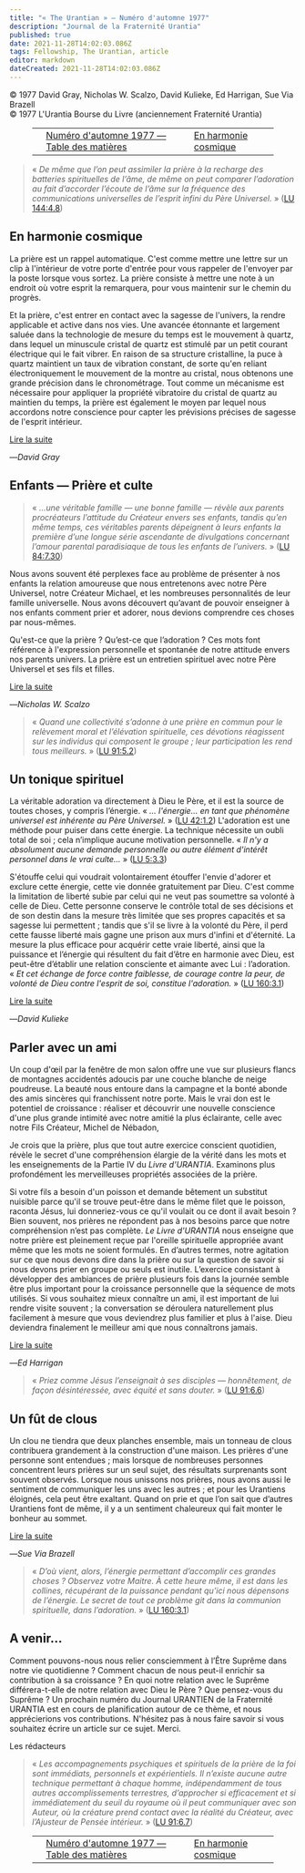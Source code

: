 ```yaml
---
title: "« The Urantian » — Numéro d'automne 1977"
description: "Journal de la Fraternité Urantia"
published: true
date: 2021-11-28T14:02:03.086Z
tags: Fellowship, The Urantian, article
editor: markdown
dateCreated: 2021-11-28T14:02:03.086Z
---
```


<p class="v-card v-sheet theme--light grey lighten-3 px-2">© 1977 David Gray, Nicholas W. Scalzo, David Kulieke, Ed Harrigan, Sue Via Brazell<br>© 1977 L'Urantia Bourse du Livre (anciennement Fraternité Urantia)</p>
<figure class="table chapter-navigator">
  <table>
    <tbody>
      <tr>
        <td>
        </td>
        <td>
        <a href="/fr/index/articles_the_urantian#numéro-d'automne-1977">
          <span class="mdi mdi-book-open-variant"></span><span class="pl-2">Numéro d'automne 1977 — Table des matières</span>
        </a>
        </td>
        <td>
        <a href="/fr/article/David_Gray/In_Cosmic_Harmony">
          <span class="pr-2">En harmonie cosmique</span><span class="mdi mdi-arrow-right-drop-circle"></span>
        </a>
        </td>
      </tr>
    </tbody>
  </table>
</figure>



> « _De même que l’on peut assimiler la prière à la recharge des batteries spirituelles de l’âme, de même on peut comparer l’adoration au fait d’accorder l’écoute de l’âme sur la fréquence des communications universelles de l’esprit infini du Père Universel._ » ([LU 144:4.8](/fr/The_Urantia_Book/144#p4_8))

## En harmonie cosmique

La prière est un rappel automatique. C'est comme mettre une lettre sur un clip à l'intérieur de votre porte d'entrée pour vous rappeler de l'envoyer par la poste lorsque vous sortez. La prière consiste à mettre une note à un endroit où votre esprit la remarquera, pour vous maintenir sur le chemin du progrès.

Et la prière, c'est entrer en contact avec la sagesse de l'univers, la rendre applicable et active dans nos vies. Une avancée étonnante et largement saluée dans la technologie de mesure du temps est le mouvement à quartz, dans lequel un minuscule cristal de quartz est stimulé par un petit courant électrique qui le fait vibrer. En raison de sa structure cristalline, la puce à quartz maintient un taux de vibration constant, de sorte qu'en reliant électroniquement le mouvement de la montre au cristal, nous obtenons une grande précision dans le chronométrage. Tout comme un mécanisme est nécessaire pour appliquer la propriété vibratoire du cristal de quartz au maintien du temps, la prière est également le moyen par lequel nous accordons notre conscience pour capter les prévisions précises de sagesse de l'esprit intérieur.

[Lire la suite](/fr/article/David_Gray/In_Cosmic_Harmony)

—_David Gray_

## Enfants — Prière et culte

> « _...une véritable famille — une bonne famille — révèle aux parents procréateurs l’attitude du Créateur envers ses enfants, tandis qu’en même temps, ces véritables parents dépeignent à leurs enfants la première d’une longue série ascendante de divulgations concernant l’amour parental paradisiaque de tous les enfants de l’univers._ » ([LU 84:7.30](/fr/The_Urantia_Book/84#p7_30))

Nous avons souvent été perplexes face au problème de présenter à nos enfants la relation amoureuse que nous entretenons avec notre Père Universel, notre Créateur Michael, et les nombreuses personnalités de leur famille universelle. Nous avons découvert qu’avant de pouvoir enseigner à nos enfants comment prier et adorer, nous devions comprendre ces choses par nous-mêmes.

Qu'est-ce que la prière ? Qu’est-ce que l’adoration ? Ces mots font référence à l'expression personnelle et spontanée de notre attitude envers nos parents univers. La prière est un entretien spirituel avec notre Père Universel et ses fils et filles.

[Lire la suite](/fr/article/Nicholas_W_Scalzo/Children_Prayer_And_Worship)

—_Nicholas W. Scalzo_

> « _Quand une collectivité s’adonne à une prière en commun pour le relèvement moral et l’élévation spirituelle, ces dévotions réagissent sur les individus qui composent le groupe ; leur participation les rend tous meilleurs._ » ([LU 91:5.2](/fr/The_Urantia_Book/91#p5_2))

## Un tonique spirituel

La véritable adoration va directement à Dieu le Père, et il est la source de toutes choses, y compris l’énergie. « _... l'énergie... en tant que phénomène universel est inhérente au Père Universel._ » ([LU 42:1.2](/fr/The_Urantia_Book/42#p1_2)) L'adoration est une méthode pour puiser dans cette énergie. La technique nécessite un oubli total de soi ; cela n’implique aucune motivation personnelle. « _Il n'y a absolument aucune demande personnelle ou autre élément d'intérêt personnel dans le vrai culte..._ » ([LU 5:3.3](/fr/The_Urantia_Book/5#p3_3))

S'étouffe celui qui voudrait volontairement étouffer l'envie d'adorer et exclure cette énergie, cette vie donnée gratuitement par Dieu. C'est comme la limitation de liberté subie par celui qui ne veut pas soumettre sa volonté à celle de Dieu. Cette personne conserve le contrôle total de ses décisions et de son destin dans la mesure très limitée que ses propres capacités et sa sagesse lui permettent ; tandis que s'il se livre à la volonté du Père, il perd cette fausse liberté mais gagne une prison aux murs d'infini et d'éternité. La mesure la plus efficace pour acquérir cette vraie liberté, ainsi que la puissance et l’énergie qui résultent du fait d’être en harmonie avec Dieu, est peut-être d’établir une relation consciente et aimante avec Lui : l’adoration. « _Et cet échange de force contre faiblesse, de courage contre la peur, de volonté de Dieu contre l'esprit de soi, constitue l'adoration._ » ([LU 160:3.1](/fr/The_Urantia_Book/160#p3_1))

[Lire la suite](/fr/article/David_Kulieke/A_Spiritual_Tonic)

—_David Kulieke_

## Parler avec un ami

Un coup d'œil par la fenêtre de mon salon offre une vue sur plusieurs flancs de montagnes accidentés adoucis par une couche blanche de neige poudreuse. La beauté nous entoure dans la campagne et la bonté abonde des amis sincères qui franchissent notre porte. Mais le vrai don est le potentiel de croissance : réaliser et découvrir une nouvelle conscience d'une plus grande intimité avec notre amitié la plus éclairante, celle avec notre Fils Créateur, Michel de Nébadon,

Je crois que la prière, plus que tout autre exercice conscient quotidien, révèle le secret d'une compréhension élargie de la vérité dans les mots et les enseignements de la Partie IV du _Livre d'URANTIA_. Examinons plus profondément les merveilleuses propriétés associées de la prière.

Si votre fils a besoin d'un poisson et demande bêtement un substitut nuisible parce qu'il se trouve peut-être dans le même filet que le poisson, raconta Jésus, lui donneriez-vous ce qu'il voulait ou ce dont il avait besoin ? Bien souvent, nos prières ne répondent pas à nos besoins parce que notre compréhension n’est pas complète. _Le Livre d'URANTIA_ nous enseigne que notre prière est pleinement reçue par l'oreille spirituelle appropriée avant même que les mots ne soient formulés. En d’autres termes, notre agitation sur ce que nous devons dire dans la prière ou sur la question de savoir si nous devons prier en groupe ou seuls est inutile. L’exercice consistant à développer des ambiances de prière plusieurs fois dans la journée semble être plus important pour la croissance personnelle que la séquence de mots utilisés. Si vous souhaitez mieux connaître un ami, il est important de lui rendre visite souvent ; la conversation se déroulera naturellement plus facilement à mesure que vous deviendrez plus familier et plus à l'aise. Dieu deviendra finalement le meilleur ami que nous connaîtrons jamais.

[Lire la suite](/fr/article/Ed_Harrigan/Talking_With_A_Friend)

—_Ed Harrigan_

> « _Priez comme Jésus l’enseignait à ses disciples — honnêtement, de façon désintéressée, avec équité et sans douter._ » ([LU 91:6.6](/fr/The_Urantia_Book/91#p6_6))

## Un fût de clous

Un clou ne tiendra que deux planches ensemble, mais un tonneau de clous contribuera grandement à la construction d'une maison. Les prières d'une personne sont entendues ; mais lorsque de nombreuses personnes concentrent leurs prières sur un seul sujet, des résultats surprenants sont souvent observés. Lorsque nous unissons nos prières, nous avons aussi le sentiment de communiquer les uns avec les autres ; et pour les Urantiens éloignés, cela peut être exaltant. Quand on prie et que l’on sait que d’autres Urantiens font de même, il y a un sentiment chaleureux qui fait monter le bonheur au sommet.

[Lire la suite](/fr/article/Sue_Via_Brazell/A_Keg_Of_Nails)

—_Sue Via Brazell_

> « _D’où vient, alors, l’énergie permettant d’accomplir ces grandes choses ? Observez votre Maitre. À cette heure même, il est dans les collines, récupérant de la puissance pendant qu’ici nous dépensons de l’énergie. Le secret de tout ce problème git dans la communion spirituelle, dans l’adoration._ » ([LU 160:3.1](/fr/The_Urantia_Book/160#p3_1))

## A venir...

Comment pouvons-nous nous relier consciemment à l’Être Suprême dans notre vie quotidienne ? Comment chacun de nous peut-il enrichir sa contribution à sa croissance ? En quoi notre relation avec le Suprême différera-t-elle de notre relation avec Dieu le Père ? Que pensez-vous du Suprême ? Un prochain numéro du Journal URANTIEN de la Fraternité URANTIA est en cours de planification autour de ce thème, et nous apprécierions vos contributions. N'hésitez pas à nous faire savoir si vous souhaitez écrire un article sur ce sujet. Merci.

Les rédacteurs

> « _Les accompagnements psychiques et spirituels de la prière de la foi sont immédiats, personnels et expérientiels. Il n’existe aucune autre technique permettant à chaque homme, indépendamment de tous autres accomplissements terrestres, d’approcher si efficacement et si immédiatement du seuil du royaume où il peut communiquer avec son Auteur, où la créature prend contact avec la réalité du Créateur, avec l’Ajusteur de Pensée intérieur._ » ([LU 91:6.7](/fr/The_Urantia_Book/91#p6_7))





<figure class="table chapter-navigator">
  <table>
    <tbody>
      <tr>
        <td>
        </td>
        <td>
        <a href="/fr/index/articles_the_urantian#numéro-d'automne-1977">
          <span class="mdi mdi-book-open-variant"></span><span class="pl-2">Numéro d'automne 1977 — Table des matières</span>
        </a>
        </td>
        <td>
        <a href="/fr/article/David_Gray/In_Cosmic_Harmony">
          <span class="pr-2">En harmonie cosmique</span><span class="mdi mdi-arrow-right-drop-circle"></span>
        </a>
        </td>
      </tr>
    </tbody>
  </table>
</figure>
